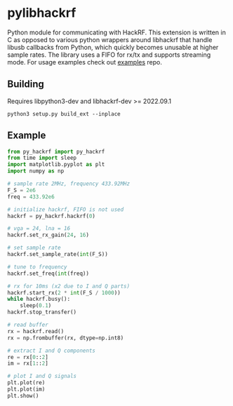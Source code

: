 # pylibhackrf
Python module for communicating with HackRF. This extension is written in C as opposed to various python wrappers around libhackrf that handle libusb callbacks from Python, which quickly becomes unusable at higher sample rates. The library uses a FIFO for rx/tx and supports streaming mode. For usage examples check out [examples](https://github.com/lujji/pylibhackrf-examples) repo.

## Building
Requires libpython3-dev and libhackrf-dev >= 2022.09.1

```
python3 setup.py build_ext --inplace
```

## Example
``` Python
from py_hackrf import py_hackrf
from time import sleep
import matplotlib.pyplot as plt
import numpy as np

# sample rate 2MHz, frequency 433.92MHz
F_S = 2e6
freq = 433.92e6

# initialize hackrf, FIFO is not used
hackrf = py_hackrf.hackrf(0)

# vga = 24, lna = 16 
hackrf.set_rx_gain(24, 16)

# set sample rate
hackrf.set_sample_rate(int(F_S))

# tune to frequency
hackrf.set_freq(int(freq))

# rx for 10ms (x2 due to I and Q parts)
hackrf.start_rx(2 * int(F_S / 1000))
while hackrf.busy():
    sleep(0.1)
hackrf.stop_transfer()

# read buffer
rx = hackrf.read()
rx = np.frombuffer(rx, dtype=np.int8)

# extract I and Q components
re = rx[0::2]
im = rx[1::2]

# plot I and Q signals
plt.plot(re)
plt.plot(im)
plt.show()
```
